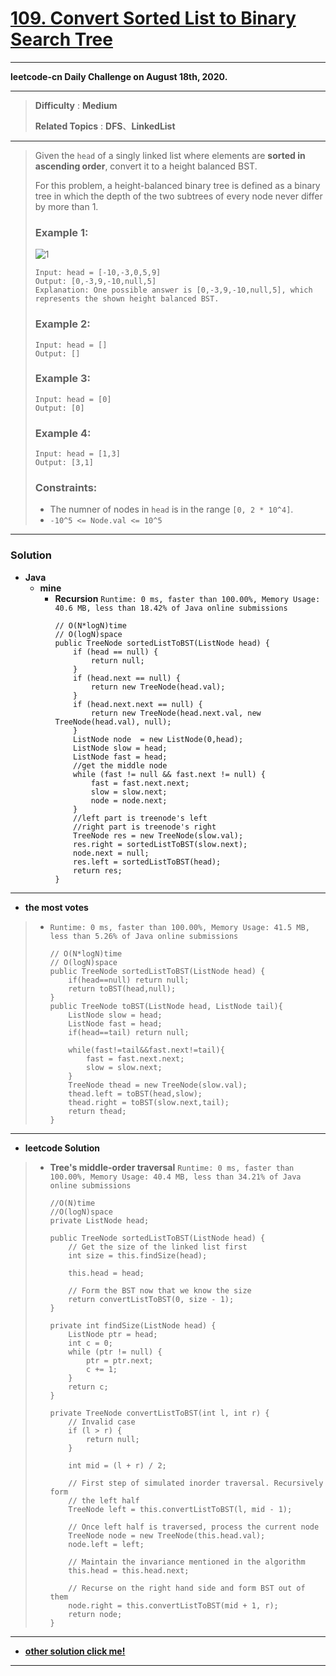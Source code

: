 # [109. Convert Sorted List to Binary Search Tree](https://leetcode.com/problems/convert-sorted-list-to-binary-search-tree/)

---

**leetcode-cn Daily Challenge on August 18th, 2020.**

---

> **Difficulty** : **Medium**
>
> **Related Topics** : **DFS**、**LinkedList**

---

> Given the `head` of a singly linked list where elements are **sorted in ascending order**, convert it to a height balanced BST.
> 
> For this problem, a height-balanced binary tree is defined as a binary tree in which the depth of the two subtrees of every node never differ by more than 1.
> 
> ### Example 1:
> ![1](https://assets.leetcode.com/uploads/2020/08/17/linked.jpg)
> ```
> Input: head = [-10,-3,0,5,9]
> Output: [0,-3,9,-10,null,5]
> Explanation: One possible answer is [0,-3,9,-10,null,5], which represents the shown height balanced BST.
> ```
> 
> ### Example 2:
> ```
> Input: head = []
> Output: []
> ```
> 
> ### Example 3:
> ```
> Input: head = [0]
> Output: [0]
> ```
> 
> ### Example 4:
> ```
> Input: head = [1,3]
> Output: [3,1]
> ```
> 
> ### Constraints:
> * The numner of nodes in `head` is in the range `[0, 2 * 10^4]`.
> * `-10^5 <= Node.val <= 10^5`

---

### Solution
* **Java**
  * **mine**
    * **Recursion** `Runtime: 0 ms, faster than 100.00%, Memory Usage: 40.6 MB, less than 18.42% of Java online submissions`
      ```
      // O(N*logN)time
      // O(logN)space
      public TreeNode sortedListToBST(ListNode head) {
          if (head == null) {
              return null;
          }
          if (head.next == null) {
              return new TreeNode(head.val);
          }
          if (head.next.next == null) {
              return new TreeNode(head.next.val, new TreeNode(head.val), null);
          }
          ListNode node  = new ListNode(0,head);
          ListNode slow = head;
          ListNode fast = head;
          //get the middle node
          while (fast != null && fast.next != null) {
              fast = fast.next.next;
              slow = slow.next;
              node = node.next;
          }
          //left part is treenode's left
          //right part is treenode's right
          TreeNode res = new TreeNode(slow.val);
          res.right = sortedListToBST(slow.next);
          node.next = null;
          res.left = sortedListToBST(head);
          return res;
      }
      ```

---

* **the most votes**
>  * `Runtime: 0 ms, faster than 100.00%, Memory Usage: 41.5 MB, less than 5.26% of Java online submissions`
>    ```
>    // O(N*logN)time
>    // O(logN)space
>    public TreeNode sortedListToBST(ListNode head) {
>        if(head==null) return null;
>        return toBST(head,null);
>    }
>    public TreeNode toBST(ListNode head, ListNode tail){
>        ListNode slow = head;
>        ListNode fast = head;
>        if(head==tail) return null;
>
>        while(fast!=tail&&fast.next!=tail){
>            fast = fast.next.next;
>            slow = slow.next;
>        }
>        TreeNode thead = new TreeNode(slow.val);
>        thead.left = toBST(head,slow);
>        thead.right = toBST(slow.next,tail);
>        return thead;
>    }
>    ```

---


* **leetcode Solution**
>  * **Tree's middle-order traversal** `Runtime: 0 ms, faster than 100.00%, Memory Usage: 40.4 MB, less than 34.21% of Java online submissions`
>    ```
>    //O(N)time
>    //O(logN)space
>    private ListNode head;
>
>    public TreeNode sortedListToBST(ListNode head) {
>        // Get the size of the linked list first
>        int size = this.findSize(head);
>
>        this.head = head;
>
>        // Form the BST now that we know the size
>        return convertListToBST(0, size - 1);
>    }
>
>    private int findSize(ListNode head) {
>        ListNode ptr = head;
>        int c = 0;
>        while (ptr != null) {
>            ptr = ptr.next;
>            c += 1;
>        }
>        return c;
>    }
>
>    private TreeNode convertListToBST(int l, int r) {
>        // Invalid case
>        if (l > r) {
>            return null;
>        }
>
>        int mid = (l + r) / 2;
>
>        // First step of simulated inorder traversal. Recursively form
>        // the left half
>        TreeNode left = this.convertListToBST(l, mid - 1);
>
>        // Once left half is traversed, process the current node
>        TreeNode node = new TreeNode(this.head.val);
>        node.left = left;
>
>        // Maintain the invariance mentioned in the algorithm
>        this.head = this.head.next;
>
>        // Recurse on the right hand side and form BST out of them
>        node.right = this.convertListToBST(mid + 1, r);
>        return node;
>    }
>    ```

---

* [**other solution click me!**](https://leetcode.com/problems/convert-sorted-list-to-binary-search-tree/solution/)

---
